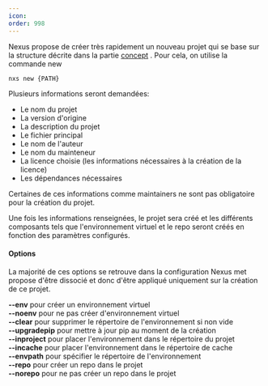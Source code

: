 ```yaml
---
icon: 
order: 998
---
```


Nexus propose de créer très rapidement un nouveau projet qui se base sur la structure décrite dans la partie [concept](Architecture/Concept.md) . Pour cela, on utilise la commande new

```console
nxs new {PATH}
```

Plusieurs informations seront demandées:
- Le nom du projet
- La version d'origine
- La description du projet
- Le fichier principal
- Le nom de l'auteur
- Le nom du mainteneur
- La licence choisie (les informations nécessaires à la création de la licence)
- Les dépendances nécessaires

Certaines de ces informations comme maintainers ne sont pas obligatoire pour la création du projet.

Une fois les informations renseignées, le projet sera créé et les différents composants tels que l'environnement virtuel et le repo seront créés en fonction des paramètres configurés.
<br>
#### Options

La majorité de ces options se retrouve dans la configuration Nexus met propose d'être dissocié et donc d'être appliqué uniquement sur la création de ce projet.

**--env** pour créer un environnement virtuel<br>
**--noenv** pour ne pas créer d'environnement virtuel<br>
**--clear** pour supprimer le répertoire de l'environnement si non vide<br>
**--upgradepip** pour mettre à jour pip au moment de la création<br>
**--inproject** pour placer l'environnement dans le répertoire du projet<br>
**--incache** pour placer l'environnement dans le répertoire de cache<br>
**--envpath** pour spécifier le répertoire de l'environnement<br>
**--repo** pour créer un repo dans le projet<br>
**--norepo** pour ne pas créer un repo dans le projet<br>